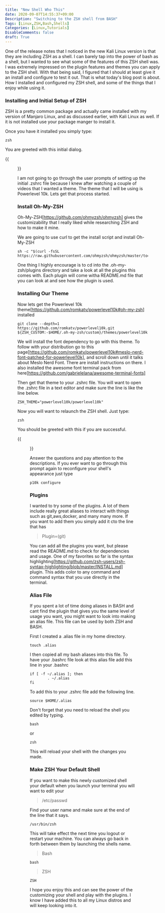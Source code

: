```yaml
---
title: "New Shell Who This"
date: 2020-09-07T14:55:37+09:00
Description: "Switching to the ZSH shell from BASH"
Tags: [Linux,ZSH,Bash,Shells]
Categories: [Linux,Tutorials]
DisableComments: false
draft: True
---
```


One of the release notes that I noticed in the new Kali Linux version is that they are including ZSH as a shell. I can barely tap into the power of bash as a shell, but I wanted to see what some of the features of this ZSH shell was. I was extremely impressed on the plugin features and themes you can apply to the ZSH shell. With that being said, I figured that I should at least give it an install and configure to test it out. That is what today's blog post is about. How I installed and configured my ZSH shell, and some of the things that I enjoy while using it.

### Installing and Initial Setup of ZSH

ZSH is a pretty common package and actually came installed with my version of Manjaro Linux, and as discussed earlier, with Kali Linux as well. If it is not installed use your package manger to install it.

Once you have it installed you simply type:

```
zsh
```

You are greeted with this initial dialog. 

{{<figure src="/images/Posts/004/zshinitial.jpg">}}

I am not going to go through the user prompts of setting up the initial .zshrc file because I knew after watching a couple of videos that I wanted a theme. The theme that I will be using is Powerlevel 10k. Lets get that process started.


### Install Oh-My-ZSH

Oh-My-ZSH[https://github.com/ohmyzsh/ohmyzsh] gives the customizability that I really liked while researching ZSH and how to make it mine.  

We are going to use curl to get the install script and install Oh-My-ZSH

```
sh -c "$(curl -fsSL https://raw.githubusercontent.com/ohmyzsh/ohmyzsh/master/tools/install.sh)"
```

One thing I highly encourage is to cd into the .oh-my-zsh/plugins directory and take a look at all the plugins this comes with. Each plugin will come witha README.md file that you can look at and see how the plugin is used.

### Installing Our Theme

Now lets get the Powerlevel 10k theme[https://github.com/romkatv/powerlevel10k#oh-my-zsh] installed

```
git clone --depth=1 https://github.com/romkatv/powerlevel10k.git ${ZSH_CUSTOM:-$HOME/.oh-my-zsh/custom}/themes/powerlevel10k
```

We will install the font dependency to go with this theme. To follow with your distribution go to this page[https://github.com/romkatv/powerlevel10k#meslo-nerd-font-patched-for-powerlevel10k], and scroll down until it talks about Meslo Nerd Font. There are install instructions on there. I also installed the awesome font terminal pack from here[https://github.com/gabrielelana/awesome-terminal-fonts]

Then get that theme to your .zshrc file. You will want to open the .zshrc file in a text editor and make sure the line is like the line below.

```
ZSH_THEME="powerlevel10k/powerlevel10k"
```

Now you will want to relaunch the ZSH shell. Just type:

```
zsh
```
You should be greeted with this if you are successful. 

{{<figure src="/images/Posts/004/powerlvl10kinitial.jpg">}}

Answer the questions and pay attention to the descriptions. If you ever want to go through this prompt again to reconfigure your shell's appearance just type

```
p10k configure
```

###  Plugins

I wanted to try some of the plugins. A lot of them include really great aliases to interact with things such as git,aws,docker, and many many more. If you want to add them you simply add it cto the line that has 

> Plugin=(git)

You can add all the plugins you want, but please read the README.md to check for dependencies and usage. One of my favorites so far is the syntax highlighting[https://github.com/zsh-users/zsh-syntax-highlighting/blob/master/INSTALL.md] plugin. This adds color to any command and command syntax that you use directly in the terminal. 

### Alias File

If you spent a lot of time doing aliases in BASH and cant find the plugin that gives you the same level of usage you want, you might want to look into making an alias file. This file can be used by both ZSH and BASH. 

First I created a .alias file in my home directory.

```
touch .alias
```

I then copied all my bash aliases into this file. To have your .bashrc file look at this alias file add this line in your .bashrc

```
if [ -f ~/.alias ]; then
        . ~/.alias
fi
```

To add this to your .zshrc file add the following line.

```
source $HOME/.alias
```

Don't forget that you need to reload the shell you edited by typing. 

```
bash
```
or 

```
zsh
```

This will reload your shell with the changes you made.

### Make ZSH Your Default Shell

If you want to make this newly customized shell your default when you launch your terminal you will want to edit your 

>/etc/passwd

Find your user name and make sure at the end of the line that it says.

```
/usr/bin/zsh
```
This will take effect the next time you logout or restart your machine. You can always go back in forth between them by launching the shells name.

>Bash

```
bash
```

>ZSH

```
ZSH
```

I hope you enjoy this and can see the power of the customizing your shell and play with the plugins. I know I have added this to all my Linux distros and will keep looking into it. 
